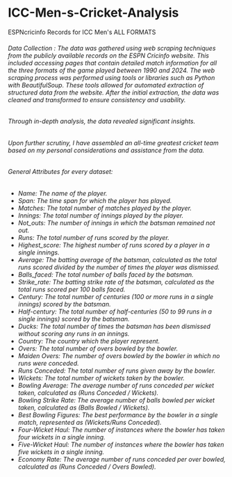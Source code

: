 # ICC-Men-s-Cricket-Analysis
ESPNcricinfo Records for ICC Men's ALL FORMATS

###### Data Collection : The data was gathered using web scraping techniques from the publicly available records on the ESPN Cricinfo website. This included accessing pages that contain detailed match information for all the three formats of the game played between 1990 and 2024. The web scraping process was performed using tools or libraries such as Python with BeautifulSoup. These tools allowed for automated extraction of structured data from the website. After the initial extraction, the data was cleaned and transformed to ensure consistency and usability.

###### Through in-depth analysis, the data revealed significant insights.
###### Upon further scrutiny, I have assembled an all-time greatest cricket team based on my personal considerations and assistance from the data.

###### General Attributes for every dataset:
- *Name: The name of the player.*
- *Span: The time span for which the player has played.*
- *Matches: The total number of matches played by the player.*
- *Innings: The total number of innings played by the player.*
- *Not_outs: The number of innings in which the batsman remained not out.*
- *Runs: The total number of runs scored by the player.*
- *Highest_score: The highest number of runs scored by a player in a single innings.*
- *Average: The batting average of the batsman, calculated as the total runs scored divided by the number of times the player was dismissed.*
- *Balls_faced: The total number of balls faced by the batsman.*
- *Strike_rate: The batting strike rate of the batsman, calculated as the total runs scored per 100 balls faced.*
- *Century: The total number of centuries (100 or more runs in a single innings) scored by the batsman.*
- *Half-century: The total number of half-centuries (50 to 99 runs in a single innings) scored by the batsman.*
- *Ducks: The total number of times the batsman has been dismissed without scoring any runs in an innings.*
- *Country: The country which the player represent.*
- *Overs: The total number of overs bowled by the bowler.*
- *Maiden Overs: The number of overs bowled by the bowler in which no runs were conceded.*
- *Runs Conceded: The total number of runs given away by the bowler.*
- *Wickets: The total number of wickets taken by the bowler.*
- *Bowling Average: The average number of runs conceded per wicket taken, calculated as (Runs Conceded / Wickets).*
- *Bowling Strike Rate: The average number of balls bowled per wicket taken, calculated as (Balls Bowled / Wickets).*
- *Best Bowling Figures: The best performance by the bowler in a single match, represented as (Wickets/Runs Conceded).*
- *Four-Wicket Haul: The number of instances where the bowler has taken four wickets in a single inning.*
- *Five-Wicket Haul: The number of instances where the bowler has taken five wickets in a single inning.*
- *Economy Rate: The average number of runs conceded per over bowled, calculated as (Runs Conceded / Overs Bowled).*
  
